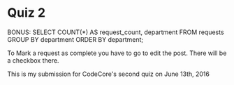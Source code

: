 # Quiz 2

BONUS: SELECT COUNT(*) AS request_count, department FROM requests GROUP BY department ORDER BY department;

To Mark a request as complete you have to go to edit the post. There will be a checkbox there.

This is my submission for CodeCore's second quiz on June 13th, 2016
